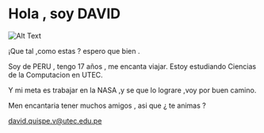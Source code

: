 # Hola , soy DAVID

![Alt Text](https://virtuoart.com/public/uploads/preview/fabe792bde26fc8fe9891658c5358f8e-61861588150469fnpjwwp5xn.jpg)

¡Que tal ,como estas ? 
espero que bien .

Soy de PERU , tengo 17 años , me encanta viajar. Estoy estudiando Ciencias de la Computacion en UTEC.

Y mi meta es trabajar en la NASA ,y se que lo lograre ,voy por buen camino.

Men encantaria tener muchos amigos , asi que ¿ te animas ? 

david.quispe.v@utec.edu.pe


